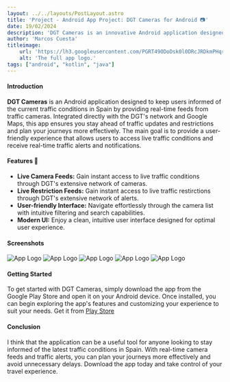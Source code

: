 ```yaml
---
layout: ../../layouts/PostLayout.astro
title: 'Project - Android App Project: DGT Cameras for Android 📷'
date: 19/02/2024
description: 'DGT Cameras is an innovative Android application designed to keep users informed of the current traffic conditions by providing real-time feeds from traffic.'
author: 'Marcos Cuesta'
titleimage:
    url: 'https://lh3.googleusercontent.com/PGRT49ODoDsk0l0DRcJRDkmPHqr_4BY4gwWlz5Yqq9RGZuwW5XLA7OCJzZzNhiUBZQU'
    alt: 'The full app logo.'
tags: ["android", "kotlin", "java"]
---
```


#### Introduction

**DGT Cameras** is an Android application designed to keep users informed of the current traffic conditions in Spain by providing real-time feeds from traffic cameras. Integrated directly with the DGT's network and Google Maps, this app ensures you stay ahead of traffic updates and restrictions and plan your journeys more effectively. The main goal is to provide a user-friendly experience that allows users to access live traffic conditions and receive real-time traffic alerts and notifications.

#### Features 🚀

- **Live Camera Feeds:** Gain instant access to live traffic conditions through DGT's extensive network of cameras.
- **Live Restriction Feeds:** Gain instant access to live traffic restirctions through DGT's extensive network of alerts.
- **User-friendly Interface:** Navigate effortlessly through the camera list with intuitive filtering and search capabilities.
- **Modern UI:** Enjoy a clean, intuitive user interface designed for optimal user experience.

#### Screenshots
![App Logo](https://play-lh.googleusercontent.com/LpXn50gVufpB9py9e1wJzzapHREX2OVkd0Egz-jgfCD7KI0CzK0U-Zz7dgwq0NssMtE=w526-h296-rw)
![App Logo](https://play-lh.googleusercontent.com/aXLal9rgCVT69Xks05SDvuj9LlLfMxFhmIWyWWCFYzhyMxLkaD3dvos0L_VLqnfzGsw=w526-h296-rw)
![App Logo](https://play-lh.googleusercontent.com/OTx6Z4WKNJGKWeCPZ4kh2JjwNDsXGE8vt-7KIu7KDVzYPovMDjh15BgWHftpYsADLw=w526-h296-rw)
![App Logo](https://play-lh.googleusercontent.com/xT-sjUz9Sh-TCR0shEXoKFqFLgSBPxLWjifDEZJJWXOdmpxR8cHl2-rMb0CLUUNmvuw=w526-h296-rw)
![App Logo](https://play-lh.googleusercontent.com/7aenUWI4GomIfds47xNbO5mIB-J0ANFfF_NnwAu-kSeFidKL02EdZaM73ncSYWm7xVs=w526-h296-rw)

#### Getting Started

To get started with DGT Cameras, simply download the app from the Google Play Store and open it on your Android device. Once installed, you can begin exploring the app's features and customizing your experience to suit your needs. Get it from [Play Store](https://play.google.com/store/apps/details?id=com.marcoscuesta.camerasdgt)
#### Conclusion

I think that the application can be a useful tool for anyone looking to stay informed of the latest traffic conditions in Spain. With real-time camera feeds and traffic alerts, you can plan your journeys more effectively and avoid unnecessary delays. Download the app today and take control of your travel experience.
